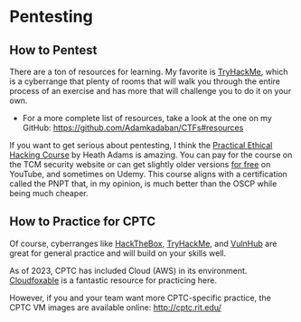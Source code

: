 # Pentesting

## How to Pentest

There are a ton of resources for learning. My favorite is [TryHackMe](https://tryhackme.com/signup?referrer=5faa1fec93143b7c608061fa), which is a cyberrange that plenty of rooms that will walk you through the entire process of an exercise and has more that will challenge you to do it on your own.
* For a more complete list of resources, take a look at the one on my GitHub: https://github.com/Adamkadaban/CTFs#resources

If you want to get serious about pentesting, I think the [Practical Ethical Hacking Course](https://academy.tcm-sec.com/courses/1152300) by Heath Adams is amazing. You can pay for the course on the TCM security website or can get slightly older versions [for free](https://www.youtube.com/watch?v=3FNYvj2U0HM) on YouTube, and sometimes on Udemy. This course aligns with a certification called the PNPT that, in my opinion, is much better than the OSCP while being much cheaper. 

## How to Practice for CPTC

Of course, cyberranges like [HackTheBox](https://www.hackthebox.com/), [TryHackMe](https://tryhackme.com/hacktivities), and [VulnHub](https://www.vulnhub.com/) are great for general practice and will build on your skills well. 

As of 2023, CPTC has included Cloud (AWS) in its environment. [Cloudfoxable](https://cloudfoxable.bishopfox.com/) is a fantastic resource for practicing here.

However, if you and your team want more CPTC-specific practice, the CPTC VM images are available online:
http://cptc.rit.edu/

